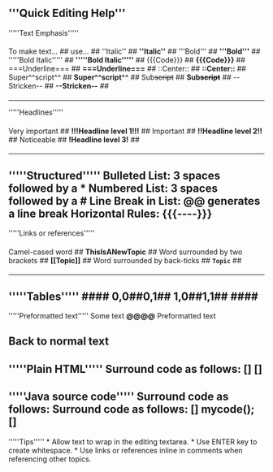 '''Quick Editing Help'''
----
'''''Text Emphasis'''''
####
To make text...	## use... ## 
''Italic'' ## __''Italic''__  ##
'''Bold''' ## __'''Bold'''__ ## 
'''''Bold Italic''''' ## __'''''Bold Italic'''''__ ##
{{{Code}}} ## __{{{Code}}}__ ##
===Underline=== ## __===Underline===__ ## 
::Center:: ## __::Center::__ ##
Super^^script^^ ## __Super^^script^^__ ##
Sub~~script~~ ## __Sub~~script~~__ ##
--Stricken-- ## __--Stricken--__ ##
####
----
'''''Headlines'''''
####
Very important ## __!!!Headline level 1!!!__ ## 
Important ## __!!Headline level 2!!__ ##
Noticeable ## __!Headline level 3!__ ##
####
----
'''''Structured'''''
Bulleted List: 3 spaces followed by a * 
Numbered List: 3 spaces followed by a #
Line Break in List:  __@@__ generates a line break
Horizontal Rules: {{{__----__}}}
----
'''''Links or references'''''
####
Camel-cased word ## __ThisIsANewTopic__ ##
Word surrounded by two brackets ## __[[Topic]]__ ##
Word surrounded by back-ticks ## __`Topic`__ ##
####
----
'''''Tables'''''
__####__
0,0##0,1##
1,0##1,1##
__####__
----
'''''Preformatted text'''''
Some text
__@@@@__
Preformatted text

Back to normal text
----
'''''Plain HTML'''''
Surround code as follows: __[<html>] <!--some html--> [</html>]__
----
'''''Java source code'''''
Surround code as follows: __Surround code as follows: [<java>] mycode(); [</java>]__
----
'''''Tips'''''
	* Allow text to wrap in the editing textarea.
	* Use ENTER key to create whitespace.
	* Use links or references inline in comments when referencing other topics.
